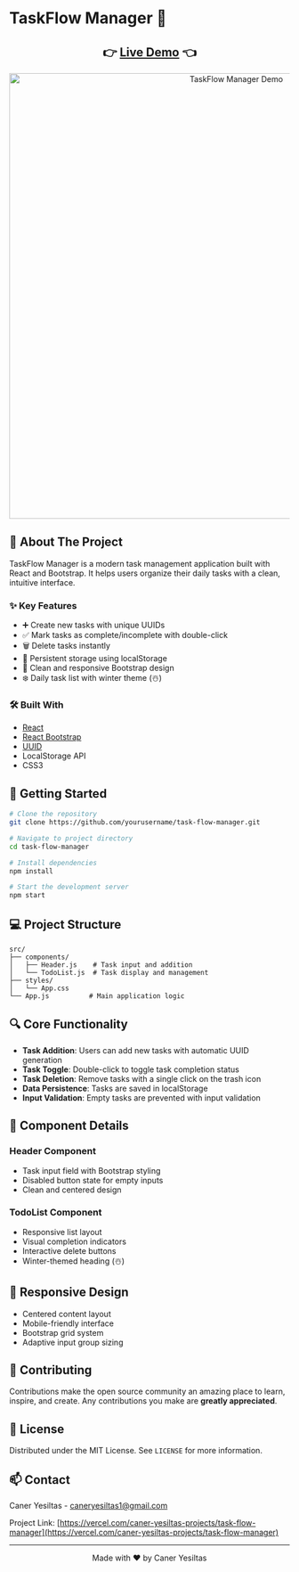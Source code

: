 # TaskFlow Manager 🚀

<div align="center">
  <h2>
    👉 <a href="https://task-flow-manager.vercel.app/">Live Demo</a> 👈
  </h2>
</div>

<div align="center">
  <img src="./assets/demo.gif" alt="TaskFlow Manager Demo" width="800"/>
</div>

## 📌 About The Project

TaskFlow Manager is a modern task management application built with React and Bootstrap. It helps users organize their daily tasks with a clean, intuitive interface.

### ✨ Key Features

- ➕ Create new tasks with unique UUIDs
- ✅ Mark tasks as complete/incomplete with double-click
- 🗑️ Delete tasks instantly
- 💾 Persistent storage using localStorage
- 🎨 Clean and responsive Bootstrap design
- ❄️ Daily task list with winter theme (☃️)

### 🛠️ Built With

- [React](https://reactjs.org/)
- [React Bootstrap](https://react-bootstrap.github.io/)
- [UUID](https://github.com/uuidjs/uuid)
- LocalStorage API
- CSS3

## 🚀 Getting Started

```bash
# Clone the repository
git clone https://github.com/yourusername/task-flow-manager.git

# Navigate to project directory
cd task-flow-manager

# Install dependencies
npm install

# Start the development server
npm start
```

## 💻 Project Structure

```
src/
├── components/
│   ├── Header.js    # Task input and addition
│   └── TodoList.js  # Task display and management
├── styles/
│   └── App.css
└── App.js          # Main application logic
```

## 🔍 Core Functionality

- **Task Addition**: Users can add new tasks with automatic UUID generation
- **Task Toggle**: Double-click to toggle task completion status
- **Task Deletion**: Remove tasks with a single click on the trash icon
- **Data Persistence**: Tasks are saved in localStorage
- **Input Validation**: Empty tasks are prevented with input validation

## 🎯 Component Details

### Header Component
- Task input field with Bootstrap styling
- Disabled button state for empty inputs
- Clean and centered design

### TodoList Component
- Responsive list layout
- Visual completion indicators
- Interactive delete buttons
- Winter-themed heading (☃️)

## 📱 Responsive Design

- Centered content layout
- Mobile-friendly interface
- Bootstrap grid system
- Adaptive input group sizing

## 🤝 Contributing

Contributions make the open source community an amazing place to learn, inspire, and create. Any contributions you make are **greatly appreciated**.

## 📄 License

Distributed under the MIT License. See `LICENSE` for more information.

## 📫 Contact

Caner Yesiltas - caneryesiltas1@gmail.com

Project Link: [https://vercel.com/caner-yesiltas-projects/task-flow-manager](https://vercel.com/caner-yesiltas-projects/task-flow-manager)

---

<div align="center">
  Made with ❤️ by Caner Yesiltas
</div>